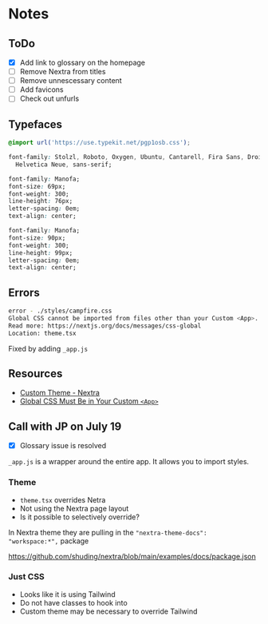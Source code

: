 # Notes

## ToDo

- [x] Add link to glossary on the homepage
- [ ] Remove Nextra from titles
- [ ] Remove unnescessary content
- [ ] Add favicons
- [ ] Check out unfurls

## Typefaces

```css
@import url('https://use.typekit.net/pgp1osb.css');

font-family: Stolzl, Roboto, Oxygen, Ubuntu, Cantarell, Fira Sans, Droid Sans,
  Helvetica Neue, sans-serif;

font-family: Manofa;
font-size: 69px;
font-weight: 300;
line-height: 76px;
letter-spacing: 0em;
text-align: center;

font-family: Manofa;
font-size: 90px;
font-weight: 300;
line-height: 99px;
letter-spacing: 0em;
text-align: center;
```

## Errors

```bash
error - ./styles/campfire.css
Global CSS cannot be imported from files other than your Custom <App>. Due to the Global nature of stylesheets, and to avoid conflicts, Please move all first-party global CSS imports to pages/_app.js. Or convert the import to Component-Level CSS (CSS Modules).
Read more: https://nextjs.org/docs/messages/css-global
Location: theme.tsx
```

Fixed by adding `_app.js`

## Resources

- [Custom Theme - Nextra](https://nextra.site/docs/custom-theme)
- [Global CSS Must Be in Your Custom `<App>`](https://nextjs.org/docs/messages/css-global)

## Call with JP on July 19

- [x] Glossary issue is resolved

`_app.js` is a wrapper around the entire app. It allows you to import styles.

### Theme

- `theme.tsx` overrides Netra
- Not using the Nextra page layout
- Is it possible to selectively override?

In Nextra theme they are pulling in the `"nextra-theme-docs": "workspace:*",` package

https://github.com/shuding/nextra/blob/main/examples/docs/package.json

### Just CSS

- Looks like it is using Tailwind
- Do not have classes to hook into
- Custom theme may be necessary to override Tailwind
